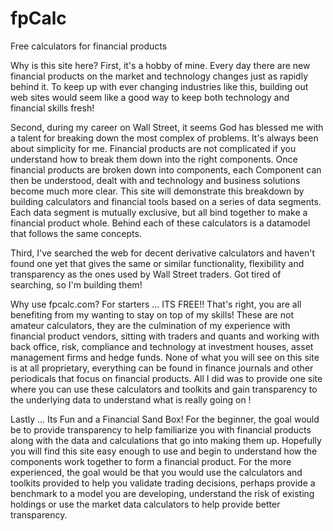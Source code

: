 # fpCalc
Free calculators for financial products

Why is this site here? 
First, it's a hobby of mine. Every day there are new financial products on the market and technology changes just as rapidly
behind it. To keep up with ever changing industries like this, building out web sites would seem like a good way to keep both
technology and financial skills fresh! 

Second, during my career on Wall Street, it seems God has blessed me with a talent for breaking down the most complex of
problems. It's always been about simplicity for me. Financial products are not complicated if you understand how to break 
them down into the right components. Once financial products are broken down into components, each Component can then be 
understood, dealt with and technology and business solutions become much more clear. This site will demonstrate this 
breakdown by building calculators and financial tools based on a series of data segments. Each data segment is mutually 
exclusive, but all bind together to make a financial product whole. Behind each of these calculators is a datamodel that 
follows the same concepts.

 
Third, I've searched the web for decent derivative calculators and haven't found one yet that gives the same or similar 
functionality, flexibility and transparency as the ones used by Wall Street traders. Got tired of searching, so I'm building
them! 

Why use fpcalc.com? For starters ...  ITS FREE!!
That's right, you are all benefiting from my wanting to stay on top of my skills! These are not amateur calculators, 
they are the culmination of my experience with financial product vendors, sitting with traders and quants and working 
with back office, risk, compliance and technology at investment houses, asset management firms and hedge funds. None of 
what you will see on this site is at all proprietary, everything can be found in finance journals and other periodicals 
that focus on financial products. All I did was to provide one site where you can use these calculators and toolkits and 
gain transparency to the underlying data to understand what is really going on !

Lastly ... Its Fun and a Financial Sand Box!
For the beginner, the goal would be to provide transparency to help familiarize you with financial products along with 
the data and calculations that go into making them up. Hopefully you will find this site easy enough to use and begin to
understand how the components work together to form a financial product. For the more experienced, the goal would be that
you would use the calculators and toolkits provided to help you validate trading decisions, perhaps provide a benchmark to
a model you are developing, understand the risk of existing holdings or use the market data calculators to help provide 
better transparency.
